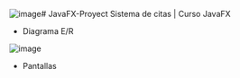 ![image](https://github.com/p-zamora/JavaFX-Proyect/assets/56277246/e3ea0ea5-385b-4881-ae93-8e36ed48c27e)# JavaFX-Proyect
Sistema de citas | Curso JavaFX


+ Diagrama E/R

![image](https://github.com/p-zamora/JavaFX-Proyect/assets/56277246/741838fe-0d49-43ca-aade-25764a40d093)


  
+ Pantallas 
